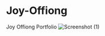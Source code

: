 # Joy-Offiong
Joy Offiong Portfolio
![Screenshot (1)](https://user-images.githubusercontent.com/99458838/177096307-e765a1cb-6478-446b-af4f-bc2fb83f2a4b.png)
